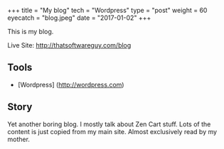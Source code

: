 +++
title = "My blog"
tech = "Wordpress"
type = "post"
weight = 60
eyecatch = "blog.jpeg"
date = "2017-01-02"
+++

This is my blog. 

Live Site: <http://thatsoftwareguy.com/blog>


## Tools
* [Wordpress] (http://wordpress.com)

## Story
Yet another boring blog.  I mostly talk about Zen Cart stuff.
Lots of the content is just copied from my main site.
Almost exclusively read by my mother. 
